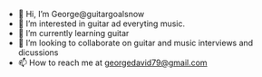 - 👋 Hi, I’m George@guitargoalsnow
- 👀 I’m interested in guitar ad everyting music.
- 🌱 I’m currently learning guitar
- 💞️ I’m looking to collaborate on guitar and music interviews and dicussions
- 📫 How to reach me at georgedavid79@gmail.com

<!---
guitargoalsnow/guitargoalsnow is a ✨ special ✨ repository because its `README.md` (this file) appears on your GitHub profile.
You can click the Preview link to take a look at your changes.
--->
